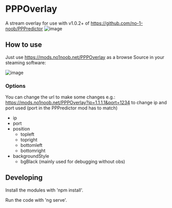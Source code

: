 # PPPOverlay

A stream overlay for use with v1.0.2+ of https://github.com/no-1-noob/PPPredictor
![image](https://github.com/no-1-noob/PPPOverlay/assets/91905916/764f8c1b-aad1-4e84-a828-e7861bd0dc25)

## How to use

Just use https://mods.no1noob.net/PPPOverlay as a browse Source in your steaming software:

![image](https://github.com/no-1-noob/PPPOverlay/assets/91905916/e730b8d5-875b-4fcc-a28b-de5b2d1293ee)

### Options
You can change the url to make some changes e.g.: https://mods.no1noob.net/PPPOverlay?ip=1.1.1.1&port=1234 to change ip and port used (port in the PPPredictor mod has to match)

-  ip
-  port
-  position
    - topleft
    - topright
    - bottomleft
    - bottomright
- backgroundStyle
    - bgBlack (mainly used for debugging without obs)

## Developing

Install the modules with 'npm install'.

Run the code with 'ng serve'.
